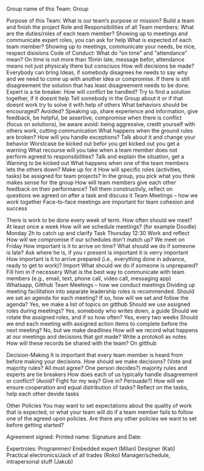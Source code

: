 Group name of this Team: Group

Purpose of this Team:
What is our team’s purpose or mission? Build a team and finish the project
Role and Responsibilities of all Team members:
What are the duties/roles of each team member?  Showing up to meetings and communicate
expert roles, you can ask for help
What is expected of each team member? Showing up to meetings, communicate your needs, be nice, 			respect disisions
Code of Conduct:
What do “on time” and “attendance” mean? On time is not more than 15min late, message befor, attendance means not just physicaly there but consciuos
How will decisions be made? 
Everybody can bring Ideas, if somebody disagrees he needs to say why and we need to come up with another Idea or compromise. If there is still disagreement the solution that has least disagreement needs to be done. Expert is a tie breaker.
How will conflict be handled?  Try to find a solution together, if it doesnt help Tell somebody in the Group about it or if that doesnt work try to solve it with help of others
What behaviors should be encouraged? Avoided? Speaking up, share experience and information, give feedback, be helpful, be assertive, compromise when there is conflict (focus on solutions), be aware 
avoid: being aggressive, credit yourself with others work, cutting communication
What happens when the ground rules are broken? How will you handle exceptions?  Talk about it and change your behavior Worstcase be kicked out  befor you get kicked out you get a warning
What recourse will you take when a team member does not perform agreed to responsibilities? 
Talk and explain the situation, get a Warning to be kicked out 
What happens when one of the team members lets the others down?  Make up for it
How will specific roles (activities, tasks) be assigned for team projects?  In the group, you pick what 				you think makes sense for the group
How will team members give each other feedback on their performance? Tell them constructivly, reflect on questions we agreed on after a task and discuss it
Team Meetings – how we work together
Face-to-face meetings are important for team cohesion and success

There is work to be done every week of term. How often should we meet?  At least once a week
How will we schedule meetings? (for example Doodle) Monday 2h to catch up and clarify Task 				Thursday 12:30 Work and reflect
How will we compromise if our schedules don't match up? We meet on Friday
How important is it to arrive on time? What should we do if someone is late? Ask where he is, if you r present is important it is verry important 
How important is it to arrive prepared (i.e., everything done in advance, ready to get to 
work)?  Import 
What should we do if someone is unprepared? Fill him in if necessery 
What is the best way to communicate with team members (e.g., email, text, phone call, video 
call, messaging app) Whatsapp, Gitthub
Team Meetings – how we conduct meetings
Dividing up meeting facilitation into separate leadership roles is recommended.
Should we set an agenda for each meeting? If so, how will we set and follow the agenda? 
Yes, we make a list of topics on gitthub
Should we use assigned roles during meetings? Yes, somebody who writes down, a guide
Should we rotate the assigned roles, and if so how often? Yes, every two weeks
Should we end each meeting with assigned action items to complete before the next 
meeting?  No, but we make deadlines
How will we record what happens at our meetings and decisions that got made?  Write a protokoll as notes
How will these records be shared with the team? On gitthub

Decision-Making
It is important that every team member is heard from before making your decisions.
How should we make decisions? (Vote and majority rules? All must agree? One person 
decides?) majority rules and experts are tie breakers
How does each of us typically handle disagreement or conflict? (Avoid? Fight for my way? 
Give in? Persuade?)
How will we ensure cooperation and equal distribution of tasks? Reflect on the tasks, help each other
devide tasks


Other Policies 
You may want to set expectations about the quality of work that is expected, or what your team will do if a team member fails to follow one of the agreed upon policies. 
Are there any other policies we want to set before getting started?

Agreement signed:
Printed name:		Signature and Date:

Expertroles:
Programmer/ Embedded expert (Milan)
Designer (Kati)
Practical electronics/Jack of all trades (Roko)
Manager/schedule, intrapersonal stuff (Jakub) 
